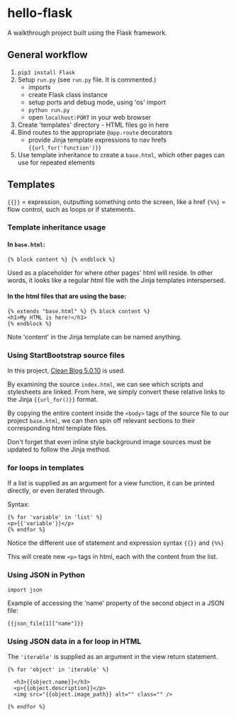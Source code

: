 # hello-flask

A walkthrough project built using the Flask framework.

## General workflow

1. `pip3 install Flask`
2. Setup `run.py` (see `run.py` file. It is commented.)
   - imports
   - create Flask class instance
   - setup ports and debug mode, using 'os' import
   - `python run.py`
   - open `localhost:PORT` in your web browser
3. Create 'templates' directory - HTML files go in here
4. Bind routes to the appropriate `@app.route` decorators
   - provide Jinja template expressions to nav hrefs `{{url_for('function')}}`
5. Use template inheritance to create a `base.html`, which other pages can use
   for repeated elements

## Templates

`{{}}` = expression, outputting something onto the screen, like a href
`{%%}` = flow control, such as loops or if statements.

### Template inheritance usage

#### In `base.html`:

```
{% block content %} {% endblock %}
```

Used as a placeholder for where other pages' html will reside. In other words,
it looks like a regular html file with the Jinja templates interspersed.

#### In the html files that are using the base:

```
{% extends "base.html" %} {% block content %}
<h1>My HTML is here!</h1>
{% endblock %}
```

Note 'content' in the Jinja template can be named anything.

### Using StartBootstrap source files

In this project, [Clean Blog 5.0.10](https://github.com/startbootstrap/startbootstrap-clean-blog/tree/v5.0.10)
is used.

By examining the source `index.html`, we can see which scripts and stylesheets
are linked. From here, we simply convert these relative links to the Jinja
`{{url_for()}}` format.

By copying the entire content inside the `<body>` tags of the source file to our
project `base.html`, we can then spin off relevant sections to their
corresponding html template files.

Don't forget that even inline style background image sources must be updated to
follow the Jinja method.

### for loops in templates

If a list is supplied as an argument for a view function, it can be printed
directly, or even iterated through.

Syntax:

```
{% for 'variable' in 'list' %}
<p>{{'variable'}}</p>
{% endfor %}
```

Notice the different use of statement and expression syntax `{{}}` and `{%%}`

This will create new `<p>` tags in html, each with the content from the list.

### Using JSON in Python

`import json`

Example of accessing the 'name' property of the second object in a JSON file:

`{{json_file[1]["name"]}}`

### Using JSON data in a for loop in HTML

The `'iterable'` is supplied as an argument in the view return statement.

```
{% for 'object' in 'iterable' %}

  <h3>{{object.name}}</h3>
  <p>{{object.description}}</p>
  <img src="{{object.image_path}} alt="" class="" />

{% endfor %}
```
